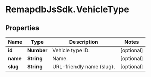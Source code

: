 # RemapdbJsSdk.VehicleType

## Properties
Name | Type | Description | Notes
------------ | ------------- | ------------- | -------------
**id** | **Number** | Vehicle type ID. | [optional] 
**name** | **String** | Name. | [optional] 
**slug** | **String** | URL-friendly name (slug). | [optional] 
